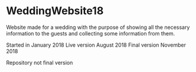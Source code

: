 # WeddingWebsite18
Website made for a wedding with the purpose of showing all the necessary information to the guests and collecting some information from them.

Started in January 2018
Live version August 2018
Final version November 2018

Repository not final version
